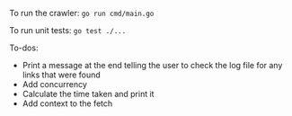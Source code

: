 To run the crawler:
`go run cmd/main.go`

To run unit tests:
`go test ./...`

To-dos:
- Print a message at the end telling the user to check the log file for any links that were found
- Add concurrency
- Calculate the time taken and print it
- Add context to the fetch
